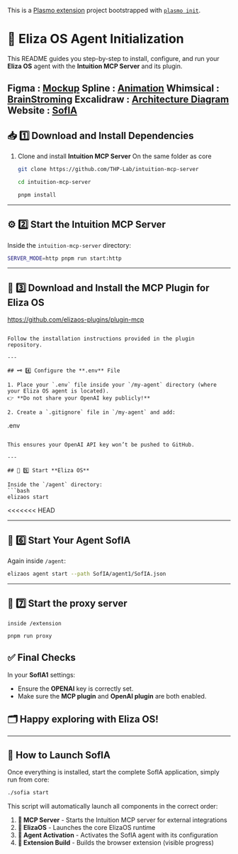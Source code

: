 This is a [Plasmo extension](https://docs.plasmo.com/) project bootstrapped with [`plasmo init`](https://www.npmjs.com/package/plasmo).

# 🚀 Eliza OS Agent Initialization

This README guides you step-by-step to install, configure, and run your **Eliza OS** agent with the **Intuition MCP Server** and its plugin.

Figma : [Mockup](https://www.figma.com/design/UnJdCYeVVmA4WVzFVRb5x6/SofIA-final?m=auto&t=HaHvGlczPhbXmKwU-6)
Spline : [Animation](https://app.spline.design/file/36ec7513-df36-4e36-854b-56f87834778e)
Whimsical : [BrainStroming](https://whimsical.com/mockup-SURS8uWMVKKPDyG3YpDyXM)
Excalidraw : [Architecture Diagram](https://excalidraw.com/#json=tG7xgP3exjVuxdaJa7LIc,0JtKsBw_ULTjjwv_ORmaCA)
Website : [SofIA](https://sofia.intuition.box)
---

## 📥 1️⃣ Download and Install Dependencies

1. Clone and install **Intuition MCP Server** On the same folder as core 
   ```bash
   git clone https://github.com/THP-Lab/intuition-mcp-server
   
   cd intuition-mcp-server
   
   pnpm install

   ```

---

## ⚙️ 2️⃣ Start the **Intuition MCP Server**

Inside the `intuition-mcp-server` directory:
```bash
SERVER_MODE=http pnpm run start:http
```

---

## 🔌 3️⃣ Download and Install the **MCP Plugin** for **Eliza OS**

 https://github.com/elizaos-plugins/plugin-mcp
   ```

 Follow the installation instructions provided in the plugin repository.

---

## 🗝️ 4️⃣ Configure the **.env** File

1. Place your `.env` file inside your `/my-agent` directory (where your Eliza OS agent is located).  
   👉 **Do not share your OpenAI key publicly!**

2. Create a `.gitignore` file in `/my-agent` and add:
   ```
   .env
   ```

   This ensures your OpenAI API key won’t be pushed to GitHub.

---

## 🚦 5️⃣ Start **Eliza OS**

Inside the `/agent` directory:
```bash
elizaos start
```
<<<<<<< HEAD

---

## 🤖 6️⃣ Start Your Agent **SofIA**

Again inside `/agent`:
```bash
elizaos agent start --path SofIA/agent1/SofIA.json
```

---
## 🤖 7️⃣ Start the proxy server 

    inside /extension 
    
    pnpm run proxy

## ✅  Final Checks

In your **SofIA1** settings:
- Ensure the **OPENAI** key is correctly set.
- Make sure the **MCP plugin** and **OpenAI plugin** are both enabled.

## 🗂️ Happy exploring with **Eliza OS**!

---

## 🚀 How to Launch SofIA

Once everything is installed, start the complete SofIA application, simply run from core:

```bash
./sofia start
```

This script will automatically launch all components in the correct order:

1. **🛜 MCP Server** - Starts the Intuition MCP server for external integrations
2. **💁 ElizaOS** - Launches the core ElizaOS runtime
3. **🤖 Agent Activation** - Activates the SofIA agent with its configuration
4. **📱 Extension Build** - Builds the browser extension (visible progress)



